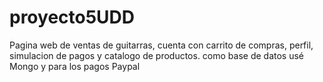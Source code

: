 # proyecto5UDD
Pagina web de ventas de guitarras, cuenta con carrito de compras, perfil, simulacion de pagos y catalogo de productos.
como base de datos usé Mongo y para los pagos Paypal
 
